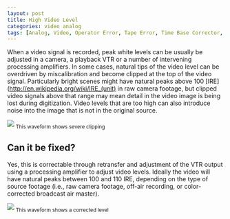 ```yaml
---
layout: post
title: High Video Level
categories: video analog
tags: [Analog, Video, Operator Error, Tape Error, Time Base Corrector, Levels Too Hot, Clipping]
---
```



When a video signal is recorded, peak white levels can be usually be adjusted in a camera, a playback VTR or a number of intervening processing amplifiers. In some cases, natural tips of the video level can be overdriven by miscalibration and become clipped at the top of the video signal. Particularly bright scenes might have natural peaks above 100 [IRE](http://en.wikipedia.org/wiki/IRE_(unit) in raw camera footage, but clipped video signals above that range may mean detail in the video image is being lost during digitization. Video levels that are too high can also introduce noise into the image that is not in the original source.

<img src="{{ site.baseurl }}/images/VideoIsHigh_Waveform_flat_v1.jpg"/>  
<sub>This waveform shows severe clipping</sub>


## Can it be fixed?

Yes, this is correctable through retransfer and adjustment of the VTR output using a  processing amplifier to adjust video levels. Ideally the video will have natural peaks between 100 and 110 IRE, depending on the type of source footage (i.e., raw camera footage, off-air recording, or color-corrected broadcast air master).

<img src="{{ site.baseurl }}/images/VideoIsHigh_WaveformFixed_flat_v1.jpg"/>  
<sub>This waveform shows a corrected level</sub>
